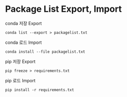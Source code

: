 # Package List Export, Import

conda 저장 Export
~~~
conda list --export > packagelist.txt
~~~
conda 로드 Import
~~~
conda install --file packagelist.txt
~~~
pip 저장 Export
~~~
pip freeze > requirements.txt
~~~
pip 로드 Import
~~~
pip install -r requirements.txt
~~~
